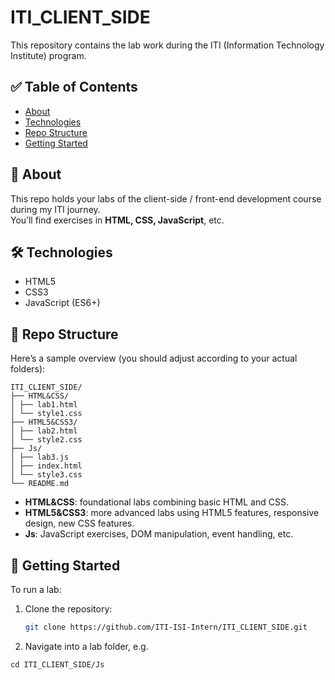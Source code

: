 # ITI_CLIENT_SIDE

This repository contains the lab work during the ITI (Information Technology Institute) program.

## ✅ Table of Contents
- [About](#about)  
- [Technologies](#technologies)  
- [Repo Structure](#project-structure)  
- [Getting Started](#getting-started)


## 📌 About 

This repo holds your labs of the client-side / front-end development course during my ITI journey.  
You’ll find exercises in **HTML, CSS, JavaScript**, etc.

## 🛠 Technologies

- HTML5  
- CSS3  
- JavaScript (ES6+)  

## 📁 Repo Structure

Here’s a sample overview (you should adjust according to your actual folders):
```
ITI_CLIENT_SIDE/
├── HTML&CSS/
│ ├── lab1.html
│ └── style1.css
├── HTML5&CSS3/
│ ├── lab2.html
│ └── style2.css
├── Js/
│ ├── lab3.js
│ ├── index.html
│ └── style3.css
└── README.md
```


- **HTML&CSS**: foundational labs combining basic HTML and CSS.  
- **HTML5&CSS3**: more advanced labs using HTML5 features, responsive design, new CSS features.  
- **Js**: JavaScript exercises, DOM manipulation, event handling, etc.

## 🚀 Getting Started

To run a lab:

1. Clone the repository:
   ```bash
   git clone https://github.com/ITI-ISI-Intern/ITI_CLIENT_SIDE.git
   ```
2. Navigate into a lab folder, e.g.
 ```
 cd ITI_CLIENT_SIDE/Js
```
  
   
